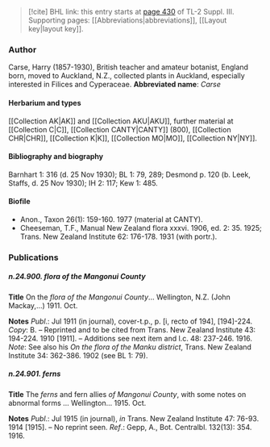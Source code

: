 > [!cite] BHL link: this entry starts at [page 430](https://www.biodiversitylibrary.org/page/33266737) of TL-2 Suppl. III.
> Supporting pages: [[Abbreviations|abbreviations]], [[Layout key|layout key]].

### Author

Carse, Harry (1857-1930), British teacher and amateur botanist, England born, moved to Auckland, N.Z., collected plants in Auckland, especially interested in Filices and Cyperaceae. 
**Abbreviated name**: *Carse*

#### Herbarium and types

[[Collection AK|AK]] and [[Collection AKU|AKU]], further material at [[Collection C|C]], [[Collection CANTY|CANTY]] (800), [[Collection CHR|CHR]], [[Collection K|K]], [[Collection MO|MO]], [[Collection NY|NY]].

#### Bibliography and biography

Barnhart 1: 316 (d. 25 Nov 1930); BL 1: 79, 289; Desmond p. 120 (b. Leek, Staffs, d. 25 Nov 1930); IH 2: 117; Kew 1: 485.

#### Biofile

- Anon., Taxon 26(1): 159-160. 1977 (material at CANTY).
- Cheeseman, T.F., Manual New Zealand flora xxxvi. 1906, ed. 2: 35. 1925; Trans. New Zealand Institute 62: 176-178. 1931 (with portr.).

### Publications

##### n.24.900. flora of the Mangonui County

**Title**
On the *flora of the Mangonui County*... Wellington, N.Z. (John Mackay,...) 1911. Oct.

**Notes**
*Publ*.: Jul 1911 (in journal), cover-t.p., p. \[i, recto of 194\], \[194\]-224. *Copy*: B. – Reprinted and to be cited from Trans. New Zealand Institute 43: 194-224. 1910 \[1911\]. – Additions see next item and l.c. 48: 237-246. 1916.
*Note*: See also his *On the flora of the Manku district*, Trans. New Zealand Institute 34: 362-386. 1902 (see BL 1: 79).

##### n.24.901. ferns

**Title**
The *ferns* and fern allies *of Mangonui County*, with some notes on abnormal forms ... Wellington... 1915. Oct.

**Notes**
*Publ*.: Jul 1915 (in journal), *in* Trans. New Zealand Institute 47: 76-93. 1914 \[1915\]. – No reprint seen.
*Ref*.: Gepp, A., Bot. Centralbl. 132(13): 354. 1916.

